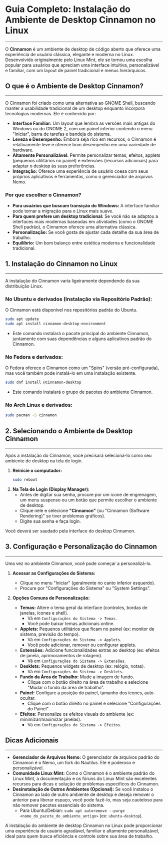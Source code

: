 # Guia Completo: Instalação do Ambiente de Desktop Cinnamon no Linux
---

O **Cinnamon** é um ambiente de desktop de código aberto que oferece uma experiência de usuário clássica, elegante e moderna no Linux. Desenvolvido originalmente pelo Linux Mint, ele se tornou uma escolha popular para usuários que apreciam uma interface intuitiva, personalizável e familiar, com um layout de painel tradicional e menus hierárquicos.

## O que é o Ambiente de Desktop Cinnamon?
---

O Cinnamon foi criado como uma alternativa ao GNOME Shell, buscando manter a usabilidade tradicional de um desktop enquanto incorpora tecnologias modernas. Ele é conhecido por:

* **Interface Familiar:** Um layout que lembra as versões mais antigas do Windows ou do GNOME 2, com um painel inferior contendo o menu "Iniciar", barra de tarefas e bandeja do sistema.
* **Leveza e Desempenho:** Embora seja rico em recursos, o Cinnamon é relativamente leve e oferece bom desempenho em uma variedade de hardware.
* **Altamente Personalizável:** Permite personalizar temas, efeitos, applets (pequenos utilitários no painel) e extensões (recursos adicionais) para adaptar o desktop às suas preferências.
* **Integração:** Oferece uma experiência de usuário coesa com seus próprios aplicativos e ferramentas, como o gerenciador de arquivos Nemo.

### Por que escolher o Cinnamon?

* **Para usuários que buscam transição do Windows:** A interface familiar pode tornar a migração para o Linux mais suave.
* **Para quem prefere um desktop tradicional:** Se você não se adaptou a interfaces mais modernas baseadas em atividades (como o GNOME Shell padrão), o Cinnamon oferece uma alternativa clássica.
* **Personalização:** Se você gosta de ajustar cada detalhe da sua área de trabalho.
* **Equilíbrio:** Um bom balanço entre estética moderna e funcionalidade tradicional.

## 1. Instalação do Cinnamon no Linux
---

A instalação do Cinnamon varia ligeiramente dependendo da sua distribuição Linux.

### No Ubuntu e derivados (Instalação via Repositório Padrão):

O Cinnamon está disponível nos repositórios padrão do Ubuntu.

```bash
sudo apt update
sudo apt install cinnamon-desktop-environment
```
* Este comando instalará o pacote principal do ambiente Cinnamon, juntamente com suas dependências e alguns aplicativos padrão do Cinnamon.

### No Fedora e derivados:

O Fedora oferece o Cinnamon como um "Spins" (versão pré-configurada), mas você também pode instalá-lo em uma instalação existente.

```bash
sudo dnf install @cinnamon-desktop
```
* Este comando instalará o grupo de pacotes do ambiente Cinnamon.

### No Arch Linux e derivados:

```bash
sudo pacman -S cinnamon
```

## 2. Selecionando o Ambiente de Desktop Cinnamon
---

Após a instalação do Cinnamon, você precisará selecioná-lo como seu ambiente de desktop na tela de login.

1.  **Reinicie o computador:**
    ```bash
    sudo reboot
    ```
2.  **Na Tela de Login (Display Manager):**
    * Antes de digitar sua senha, procure por um ícone de engrenagem, um menu suspenso ou um botão que permite escolher o ambiente de desktop.
    * Clique nele e selecione **"Cinnamon"** (ou "Cinnamon (Software Rendering)" se tiver problemas gráficos).
    * Digite sua senha e faça login.

Você deverá ser saudado pela interface do desktop Cinnamon.

## 3. Configuração e Personalização do Cinnamon
---

Uma vez no ambiente Cinnamon, você pode começar a personalizá-lo.

1.  **Acessar as Configurações do Sistema:**
    * Clique no menu "Iniciar" (geralmente no canto inferior esquerdo).
    * Procure por "Configurações do Sistema" ou "System Settings".

2.  **Opções Comuns de Personalização:**

    * **Temas:** Altere o tema geral da interface (controles, bordas de janelas, ícones e shell).
        * Vá em `Configurações do Sistema -> Temas`.
        * Você pode baixar temas adicionais online.
    * **Applets:** Pequenos utilitários que ficam no painel (ex: monitor de sistema, previsão do tempo).
        * Vá em `Configurações do Sistema -> Applets`.
        * Você pode adicionar, remover ou configurar applets.
    * **Extensões:** Adicione funcionalidades extras ao desktop (ex: efeitos de janela, aprimoramentos de rolagem).
        * Vá em `Configurações do Sistema -> Extensões`.
    * **Desklets:** Pequenos widgets de desktop (ex: relógio, notas).
        * Vá em `Configurações do Sistema -> Desklets`.
    * **Fundo da Área de Trabalho:** Mude a imagem de fundo.
        * Clique com o botão direito na área de trabalho e selecione "Mudar o fundo da área de trabalho".
    * **Painel:** Configure a posição do painel, tamanho dos ícones, auto-ocultar.
        * Clique com o botão direito no painel e selecione "Configurações do Painel".
    * **Efeitos:** Personalize os efeitos visuais do ambiente (ex: minimizar/maximizar janelas).
        * Vá em `Configurações do Sistema -> Efeitos`.

## Dicas Adicionais
---

* **Gerenciador de Arquivos Nemo:** O gerenciador de arquivos padrão do Cinnamon é o Nemo, um fork do Nautilus. Ele é poderoso e personalizável.
* **Comunidade Linux Mint:** Como o Cinnamon é o ambiente padrão do Linux Mint, a documentação e os fóruns do Linux Mint são excelentes recursos para dicas e solução de problemas específicos do Cinnamon.
* **Desinstalação de Outros Ambientes (Opcional):** Se você instalou o Cinnamon ao lado de outro ambiente de desktop e deseja remover o anterior para liberar espaço, você pode fazê-lo, mas seja cauteloso para não remover pacotes essenciais do sistema.
    * Para Ubuntu/Debian: `sudo apt autoremove --purge <nome_do_pacote_do_ambiente_antigo>` (ex: `ubuntu-desktop`).

A instalação do ambiente de desktop Cinnamon no Linux pode proporcionar uma experiência de usuário agradável, familiar e altamente personalizável, ideal para quem busca eficiência e controle sobre sua área de trabalho.
